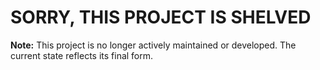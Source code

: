 # SORRY, THIS PROJECT IS SHELVED

**Note:** This project is no longer actively maintained or developed. The current state reflects its final form.
